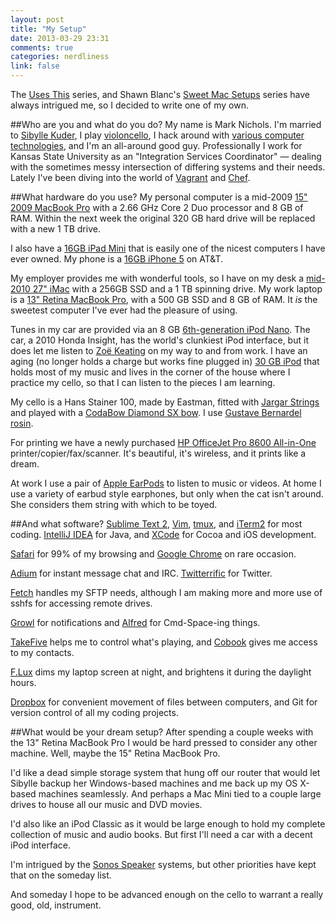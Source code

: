 ```yaml
---
layout: post
title: "My Setup"
date: 2013-03-29 23:31
comments: true
categories: nerdliness
link: false
---
```

The [Uses This](http://usesthis.com "Uses This") series, and Shawn Blanc's [Sweet Mac Setups](http://shawnblanc.net/sweet-mac-setups/ "Sweet Mac Setups") series have always intrigued me, so I decided to write one of my own.

##Who are you and what do you do?
My name is Mark Nichols. I'm married to [Sibylle Kuder](http://sibyllekuder.com "Sibylle Kuder Piano Studio"), I play [violoncello](http://cello.zanshin.net "Solfège"), I hack around with [various computer technologies](http://github/com/zan5hin "My GitHub"), and I'm an all-around good guy. Professionally I work for Kansas State University as an "Integration Services Coordinator" — dealing with the sometimes messy intersection of differing systems and their needs. Lately I've been diving into the world of [Vagrant](http://www.vagrantup.com "Vagrant") and [Chef](http://www.opscode.com/chef/ "Chef").

##What hardware do you use?
My personal computer is a mid-2009 [15" 2009 MacBook Pro](http://support.apple.com/kb/SP544?viewlocale=en_US&locale=en_US "15-inch Mid 2009") with a 2.66 GHz Core 2 Duo processor and 8 GB of RAM. Within the next week the original 320 GB hard drive will be replaced with a new 1 TB drive.

I also have a [16GB iPad Mini](http://www.apple.com/ipad-mini/overview/ "iPad Mini") that is easily one of the nicest computers I have ever owned. My phone is a [16GB iPhone 5](http://www.apple.com/iphone/ "iPhone") on AT&T.

My employer provides me with wonderful tools, so I have on my desk a [mid-2010 27" iMac](http://support.apple.com/kb/SP588 "27-inch iMac") with a 256GB SSD and a 1 TB spinning drive. My work laptop is a [13" Retina MacBook Pro](http://www.apple.com/macbook-pro/ "13-inch MacBook Pro"), with a 500 GB SSD and 8 GB of RAM. It *is* the sweetest computer I've ever had the pleasure of using. 

Tunes in my car are provided via an 8 GB [6th-generation iPod Nano](http://www.apple.com/support/ipodnano/6th_generation/ "iPod Nano"). The car, a 2010 Honda Insight, has the world's clunkiest iPod interface, but it does let me listen to [Zoë Keating](http://www.zoekeating.com "Zoë Keating") on my way to and from work. I have an aging (no longer holds a charge but works fine plugged in) [30 GB iPod](http://www.apple.com/support/ipod/earlier/ "iPod") that holds most of my music and lives in the corner of the house where I practice my cello, so that I can listen to the pieces I am learning.

My cello is a Hans Stainer 100, made by Eastman, fitted with [Jargar Strings](http://www.jargar-strings.com "Jargar Strings") and played with a [CodaBow Diamond SX bow](http://www.codabow.com/cello_sx.html "CodaBow Diamond SX"). I use [Gustave Bernardel rosin](http://www.amazon.com/The-Original-Bernadel-Rosin-Violin/dp/B000F3HK78 "Gustave Bernardel rosin"). 

For printing we have a newly purchased [HP OfficeJet Pro 8600 All-in-One](http://www.amazon.com/HP-Officejet-Wireless-Printer-Scanner/dp/B005O55U2Y/ref=sr_1_cc_2?s=aps&ie=UTF8&qid=1365305141&sr=1-2-catcorr&keywords=hp8600 "HP OfficeJet Pro 8600") printer/copier/fax/scanner. It's beautiful, it's wireless, and it prints like a dream.

At work I use a pair of [Apple EarPods](http://store.apple.com/us/product/MD827LL/A/apple-earpods-with-remote-and-mic?fnode=49 "EarPods") to listen to music or videos. At home I use a variety of earbud style earphones, but only when the cat isn't around. She considers them string with which to be toyed.

##And what software?
[Sublime Text 2](http://www.sublimetext.com "Sublime Text"), [Vim](http://www.vim.org "Vim"), [tmux](http://tmux.sourceforge.net "tmux"), and [iTerm2](http://www.iterm2.com/#/section/home "iTerm2") for most coding. [IntelliJ IDEA](http://www.jetbrains.com/idea/ "IntelliJ IDEA") for Java, and [XCode](https://developer.apple.com/xcode/ "XCode") for Cocoa and iOS development.

[Safari](http://www.apple.com/safari/ "Safari") for 99% of my browsing and [Google Chrome](https://www.google.com/intl/en/chrome/browser/ "Google Chrome") on rare occasion. 

[Adium](http://adium.im "Adium") for instant message chat and IRC. [Twitterrific](http://twitterrific.com/mac "Twitterrific") for Twitter. 

[Fetch](http://fetchsoftworks.com "Fetch") handles my SFTP needs, although I am making more and more use of sshfs for accessing remote drives.

[Growl](http://growl.info "Growl") for notifications and [Alfred](http://www.alfredapp.com "Alfred") for Cmd-Space-ing things.

[TakeFive](http://takefiveapp.com "TakFive") helps me to control what's playing, and [Cobook](https://cobook.co "Cobook") gives me access to my contacts. 

[F.Lux](http://stereopsis.com/flux/ "F.Lux") dims my laptop screen at night, and brightens it during the daylight hours. 

[Dropbox](https://www.dropbox.com "Dropbox") for convenient movement of files between computers, and Git for version control of all my coding projects. 

##What would be your dream setup?
After spending a couple weeks with the 13" Retina MacBook Pro I would be hard pressed to consider any other machine. Well, maybe the 15" Retina MacBook Pro. 

I'd like a dead simple storage system that hung off our router that would let Sibylle backup her Windows-based machines and me back up my OS X-based machines seamlessly. And perhaps a Mac Mini tied to a couple large drives to house all our music and DVD movies.

I'd also like an iPod Classic as it would be large enough to hold my complete collection of music and audio books. But first I'll need a car with a decent iPod interface.

I'm intrigued by the [Sonos Speaker](http://www.sonos.com/shop/products/play3 "Sonos") systems, but other priorities have kept that on the someday list.

And someday I hope to be advanced enough on the cello to warrant a really good, old, instrument. 
